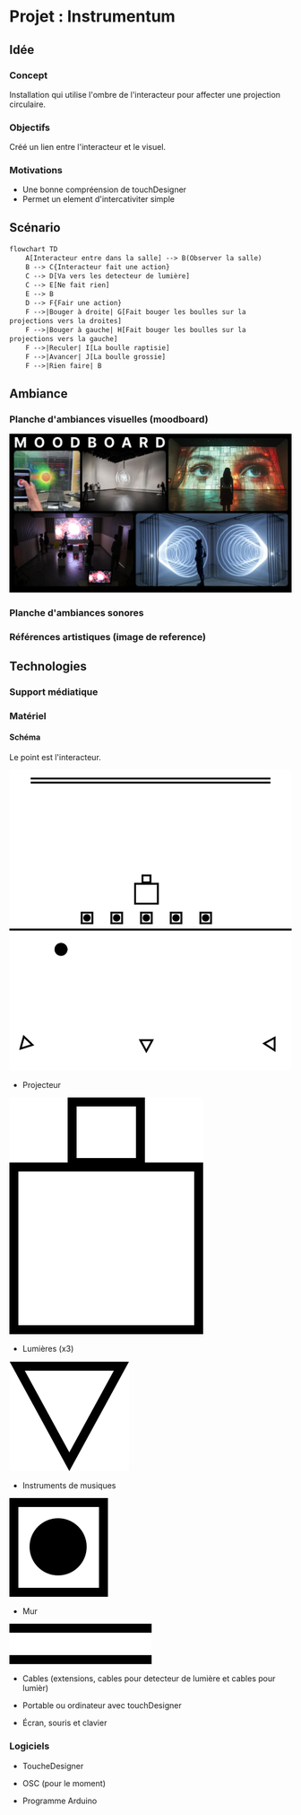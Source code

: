 # Projet : Instrumentum

## Idée

### Concept

Installation qui utilise l'ombre de l'interacteur pour affecter une projection circulaire.

### Objectifs

Créé un lien entre l'interacteur et le visuel.

### Motivations

* Une bonne compréension de touchDesigner
* Permet un element d'intercativiter simple

## Scénario

```mermaid
flowchart TD
    A[Interacteur entre dans la salle] --> B(Observer la salle)
    B --> C{Interacteur fait une action}
    C --> D[Va vers les detecteur de lumière]
    C --> E[Ne fait rien]
    E --> B
    D --> F{Fair une action}
    F -->|Bouger à droite| G[Fait bouger les boulles sur la projections vers la droites]
    F -->|Bouger à gauche| H[Fait bouger les boulles sur la projections vers la gauche]
    F -->|Reculer| I[La boulle raptisie]
    F -->|Avancer| J[La boulle grossie]
    F -->|Rien faire| B
```

## Ambiance

### Planche d'ambiances visuelles (moodboard)

![mooboard](medias/images/moodboard_projet.jpg)

### Planche d'ambiances sonores

### Références artistiques (image de reference)

## Technologies

### Support médiatique

### Matériel

#### Schéma

Le point est l'interacteur.

![schéma](medias/images/schema.jpg)

* Projecteur

![image](medias/svg/icon_projecteur.svg)

* Lumières (x3)

![image](medias/svg/icon_lumiere.svg)

* Instruments de musiques

![image](medias/svg/icon_detecteur_lumiere.svg)

* Mur

![image](medias/svg/icon_mur.svg)

* Cables (extensions, cables pour detecteur de lumière et cables pour lumièr)

* Portable ou ordinateur avec touchDesigner

* Écran, souris et clavier

### Logiciels

* ToucheDesigner

* OSC (pour le moment)

* Programme Arduino
